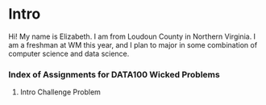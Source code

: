 # Intro

Hi! My name is Elizabeth.  I am from Loudoun County in Northern Virginia.  I am a freshman at WM this year, and I plan to major in some combination of computer science and data science.

### Index of Assignments for DATA100 Wicked Problems 

1. Intro Challenge Problem
